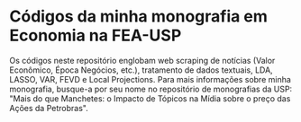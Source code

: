 # Códigos da minha monografia em Economia na FEA-USP
Os códigos neste repositório englobam web scraping de notícias (Valor Econômico, Época Negócios, etc.), tratamento de dados textuais, LDA, LASSO, VAR, FEVD e Local Projections. Para mais informações sobre minha monografia, busque-a por seu nome no repositório de monografias da USP: "Mais do que Manchetes: o Impacto de Tópicos na Mídia sobre o preço das Ações da Petrobras".  
